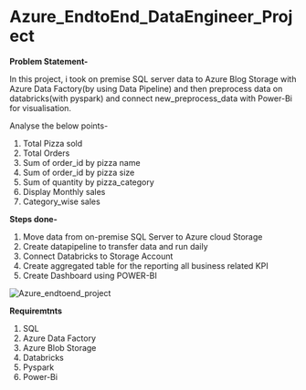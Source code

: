 # Azure_EndtoEnd_DataEngineer_Project

**Problem Statement-**

In this project, i took on premise SQL server data to Azure Blog Storage with Azure Data Factory(by using Data Pipeline) and then preprocess data on databricks(with pyspark) and connect new_preprocess_data with Power-Bi for visualisation.

Analyse the below points-

1. Total Pizza sold
2. Total Orders
3. Sum of order_id by pizza name
4. Sum of order_id by pizza size
5. Sum of quantity by pizza_category
6. Display Monthly sales
7. Category_wise sales

**Steps done-**  

1. Move data from on-premise SQL Server to Azure cloud Storage
2. Create datapipeline to transfer data and run daily
3. Connect Databricks to Storage Account
4. Create aggregated table for the reporting all business related KPI
5. Create Dashboard using POWER-BI

![Azure_endtoend_project](https://github.com/sanketda/Azure_EndtoEnd_DataEngineer_Project/assets/133940723/e67f2bd6-7e4c-45f3-9b9b-201cf80152e2)



**Requiremtnts**

1. SQL
2. Azure Data Factory
3. Azure Blob Storage
4. Databricks
5. Pyspark
6. Power-Bi
   
